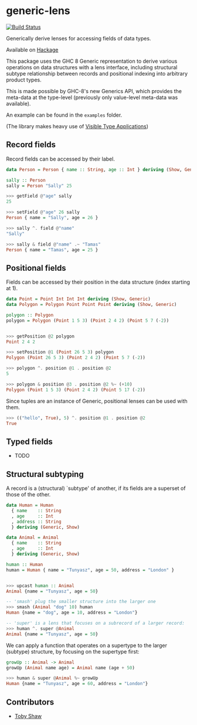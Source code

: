 # generic-lens

[![Build
Status](https://travis-ci.org/kcsongor/generic-lens.svg?branch=master)](https://travis-ci.org/kcsongor/generic-lens)

Generically derive lenses for accessing fields of data types.

Available on [Hackage](https://hackage.haskell.org/package/generic-lens)

This package uses the GHC 8 Generic representation to derive various operations on data structures with a lens interface, including structural subtype relationship between records and positional indexing into arbitrary product types.

This is made possible by GHC-8's new Generics API, which provides the meta-data
at the type-level (previously only value-level meta-data was available).

An example can be found in the `examples` folder.

(The library makes heavy use of [Visible Type Applications](https://ghc.haskell.org/trac/ghc/wiki/TypeApplication))

## Record fields

Record fields can be accessed by their label.

```haskell
data Person = Person { name :: String, age :: Int } deriving (Show, Generic)

sally :: Person
sally = Person "Sally" 25
```

```haskell
>>> getField @"age" sally
25

>>> setField @"age" 26 sally
Person { name = "Sally", age = 26 }

>>> sally ^. field @"name"
"Sally"

>>> sally & field @"name" .~ "Tamas"
Person { name = "Tamas", age = 25 }

```

## Positional fields

Fields can be accessed by their position in the data structure (index starting at 1).

```haskell
data Point = Point Int Int Int deriving (Show, Generic)
data Polygon = Polygon Point Point Point deriving (Show, Generic)

polygon :: Polygon
polygon = Polygon (Point 1 5 3) (Point 2 4 2) (Point 5 7 (-2))
```

```haskell

>>> getPosition @2 polygon
Point 2 4 2

>>> setPosition @1 (Point 26 5 3) polygon
Polygon (Point 26 5 3) (Point 2 4 2) (Point 5 7 (-2))

>>> polygon ^. position @1 . position @2
5

>>> polygon & position @3 . position @2 %~ (+10)
Polygon (Point 1 5 3) (Point 2 4 2) (Point 5 17 (-2))

```

Since tuples are an instance of Generic, positional lenses can be used with them.

```haskell
>>> (("hello", True), 5) ^. position @1 . position @2
True
```

## Typed fields
- TODO

## Structural subtyping

A record is a (structural) `subtype' of another, if its fields are a superset of
those of the other.

```haskell
data Human = Human
  { name    :: String
  , age     :: Int
  , address :: String
  } deriving (Generic, Show)

data Animal = Animal
  { name    :: String
  , age     :: Int
  } deriving (Generic, Show)

human :: Human
human = Human { name = "Tunyasz", age = 50, address = "London" }
```

```haskell

>>> upcast human :: Animal
Animal {name = "Tunyasz", age = 50}

-- 'smash' plug the smaller structure into the larger one
>>> smash (Animal "dog" 10) human
Human {name = "dog", age = 10, address = "London"}

-- 'super' is a lens that focuses on a subrecord of a larger record:
>>> human ^. super @Animal
Animal {name = "Tunyasz", age = 50}
```

We can apply a function that operates on a supertype to the larger (subtype)
structure, by focusing on the supertype first:

```haskell
growUp :: Animal -> Animal
growUp (Animal name age) = Animal name (age + 50)

>>> human & super @Animal %~ growUp
Human {name = "Tunyasz", age = 60, address = "London"}
```

## Contributors

+ [Toby Shaw](https://github.com/TobyShaw)
